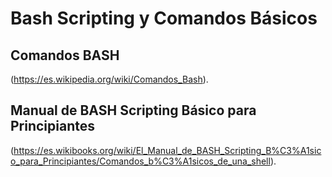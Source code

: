 
# Bash Scripting y Comandos Básicos


## Comandos BASH
(https://es.wikipedia.org/wiki/Comandos_Bash).


## Manual de BASH Scripting Básico para Principiantes
(https://es.wikibooks.org/wiki/El_Manual_de_BASH_Scripting_B%C3%A1sico_para_Principiantes/Comandos_b%C3%A1sicos_de_una_shell).
